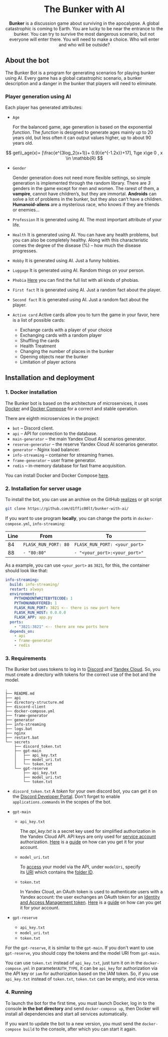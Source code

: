 <h1 align="center">The Bunker with AI</h1>
<p align="center"><strong>Bunker</strong> is a discussion game about surviving in the apocalypse. A global catastrophic is coming to Earth. You are lucky to be near the entrance to the bunker. You can try to survive the most dangerous scenario, but not everyone will enter there. You will need to make a choice. Who will enter and who will be outside? </p>

## About the bot
The Bunker Bot is a program for generating scenarios for playing bunker using AI. Every game has a global catastrophic scenario, a bunker description and a danger in the bunker that players will need to eliminate. 
### Player generation using AI
Each player has generated attributes:
- `Age` 
	
	For the balanced game, age generation is based on the exponential _function_.
	The _function_ is designed to generate ages mainly up to 20 years old, but less often it can output values higher, up to about 90 years old.

$$
get\\_age(x)= [\frac{e^{3log_2(x+1)}+ 0.9}{e^{-1.2x}}+17], 1\ge x\ge 0 , x \in \mathbb{R} 
$$
	
- `Gender`
	
	Gender generation does not need more flexible settings, so simple generation is implemented through the random library. There are _3_ genders in the game except for men and women. The rarest of them, a **vampire**, cannot have children’s, but they are immortal. **Androids** can solve a lot of problems in the bunker, but they also can’t have a children. **Humanoid-aliens** are a mysterious race, who knows if they are friends or enemies...
- `Profession`
	It is generated using AI. The most important attribute of your life.
- `Health`
	It is generated using AI. You can have any health problems, but you can also be completely healthy. Along with this characteristic comes the degree of the disease (%) – how much the disease progresses.
- `Hobby`
	It is generated using AI. Just a funny hobbies.
- `Luggage`
	It is generated using AI. Random things on your person. 
- `Phobia` 
	[Here](generator/config.py) you can find the full list with all kinds of phobias.  
- `First fact`
	It is generated using AI. Just a random fact about the player. 
- `Second fact`
	It is generated using AI. Just a random fact about the player. 
- `Active card`
	Active cards allow you to turn the game in your favor, here is a list of possible cards:
	- Exchange cards with a player of your choice
	- Exchanging cards with a random player
	- Shuffling the cards
	- Health Treatment
	- Changing the number of places in the bunker
	- Opening objects near the bunker
	- Limitation of player actions
## Installation and deployment

### 1. Docker installation 
The Bunker bot is based on the architecture of microservices, it uses [Docker](https://docker.com/) and [Docker Compose](https://docs.docker.com/compose/) for a correct and stable operation. 

There are eighth microservices in the project: 
- `bot` – Discord client. 
- `api` – API for connection to the database. 
- `main-generator` – the main Yandex Cloud AI scenarios generator.
- `reserve-generator` – the reserve Yandex Cloud AI scenarios generator.
- `generator` – Nginx load balancer.
- `info-streaming` – container for streaming frames. 
- `frame-generator` – user frame generator. 
- `redis` – in-memory database for fast frame acquisition.

You can install Docker and Docker Compose [here](https://docs.docker.com/engine/install/). 
### 2. Installation for server usage 
To install the bot, you can use an archive on the GitHub [realizes](https://github.com/D1ffic00lt/the-bunker-bot/releases) or git script
```bash
git clone https://github.com/d1ffic00lt/bunker-with-ai/
```

If you want to use program **locally**, you can change the ports in `docker-compose.yml`, `info-streaming`:

| Line | From                 | To                            |
| ---- | -------------------- | ----------------------------- |
| 84   | `FLASK_RUN_PORT: 80` | `FLASK_RUN_PORT: <your_port>` |
| 88   | `- "80:80"`          | `- "<your_port>:<your_port>"` |

As a example, you can use `<your_port>` as `3821`, for this, the container should look like that: 
```yml
info-streaming:  
  build: info-streaming/  
  restart: always  
  environment:  
    PYTHONDONTWRITEBYTECODE: 1  
    PYTHONUNBUFFERED: 1  
    FLASK_RUN_PORT: 3821 <-- there is new port here
    FLASK_RUN_HOST: 0.0.0.0  
    FLASK_APP: app.py  
  ports:
    - "3821:3821" <-- there are new ports here
  depends_on:  
    - api  
    - frame-generator  
    - redis
```
### 3. Requirements
The Bunker bot uses tokens to log in to [Discord](http://discord.com/developers/applications) and [Yandex Cloud](http://console.yandex.cloud/). So, you must create a directory with tokens for the correct use of the bot and the model.
```
.
├── README.md
├── api
├── directory-structure.md
├── discord-client
├── docker-compose.yml
├── frame-generator
├── generator
├── info-streaming
├── logs.bat
├── nginx
├── restart.bat
└── secrets
    ├── discord_token.txt
    ├── gpt-main
    │   ├── api_key.txt
    │   ├── model_uri.txt
    │   └── token.txt
    └── gpt-reserve
        ├── api_key.txt
        ├── model_uri.txt
        └── token.txt
```
- `discord_token.txt` 
	A _token_ for your own discord bot, you can get it on the [Discord Developer Portal](https://discord.com/developers/applications). Don't forget to enable `applications.commands` in the scopes of the bot. 
- `gpt-main`
	- `api_key.txt`

		The _api_key.txt_ is a secret key used for simplified authorization in the Yandex Cloud API. API keys are only used for [service account](https://yandex.cloud/en/docs/iam/concepts/users/service-accounts) authorization. [Here](https://yandex.cloud/en/docs/iam/concepts/authorization/api-key) is a [guide](https://yandex.cloud/en/docs/iam/concepts/authorization/api-key) on how can you get it for your account. 
	
	- `model_uri.txt`
	
		To [access](https://yandex.cloud/en/docs/foundation-models/operations/yandexgpt/create-prompt) your model via the API, under `modelUri`, specify its [URI](https://en.wikipedia.org/wiki/URI) which contains the [folder ID](https://yandex.cloud/en/docs/resource-manager/operations/folder/get-id).
		
	- `token.txt`
	
		In Yandex Cloud, an OAuth token is used to authenticate users with a Yandex account: the user exchanges an OAuth token for an [Identity and Access Management token](https://yandex.cloud/en/docs/iam/concepts/authorization/iam-token). [Here](https://yandex.cloud/en/docs/iam/concepts/authorization/oauth-token) is a [guide](https://yandex.cloud/en/docs/iam/concepts/authorization/oauth-token) on how can you get it for your account.
		 
- `gpt-reserve`
	- `api_key.txt`
	- `model_uri.txt`
	- `token.txt`

For the `gpt-reserve`, it is similar to the `gpt-main`. If you don't want to use `gpt-reserve`, you should copy the tokens and the model URI from  `gpt-main`.

You can use `token.txt` instead of `api_key.txt`, just turn it on in the `docker-compose.yml` in parameter`AUTH_TYPE`, it can be `api_key` for authorization via the API key or `iam` for authorization based on the IAM token. So, if you use `api_key.txt` instead of `token.txt`, `token.txt` can be empty, and vice versa.

### 4. Running
To launch the bot for the first time, you must launch Docker, log in to the console **in the bot directory** and send `docker-compose up`, then Docker will install all dependencies and start all services automatically.  

If you want to update the bot to a new version, you must send the `docker-compose build` to the console, after which you can start it again. 
